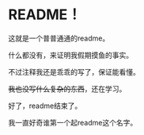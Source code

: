 # README！

这就是一个普普通通的readme。

什么都没有，来证明我假期摸鱼的事实。

不过注释我还是乖乖的写了，保证能看懂。

~~我也没写什么复杂的东西~~，还在学习。

好了，readme结束了。

我一直好奇谁第一个起readme这个名字。